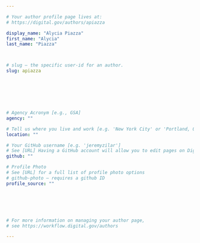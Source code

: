 ```yaml
---

# Your author profile page lives at:
# https://digital.gov/authors/apiazza

display_name: "Alycia Piazza"
first_name: "Alycia"
last_name: "Piazza"



# slug — the specific user-id for an author.
slug: apiazza







# Agency Acronym [e.g., GSA]
agency: ""

# Tell us where you live and work [e.g. 'New York City' or 'Portland, OR']
location: ""

# Your GitHub username [e.g. 'jeremyzilar']
# See [URL] Having a GitHub account will allow you to edit pages on DigitalGov. The image used in your GitHub account can also be used to populate your digital.gov profile photo.
github: ""

# Profile Photo
# See [URL] for a full list of profile photo options
# github-photo — requires a github ID
profile_source: ""






# For more information on managing your author page,
# see https://workflow.digital.gov/authors

---
```

